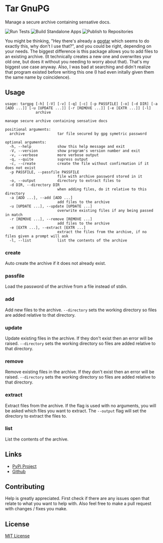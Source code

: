 # Tar GnuPG
Manage a secure archive containing sensative docs.

![Run Tests](https://github.com/spslater/targpg/actions/workflows/tests.yml/badge.svg)
![Build Standalone Apps](https://github.com/spslater/targpg/actions/workflows/execs.yml/badge.svg)
![Publish to Repositories](https://github.com/spslater/targpg/actions/workflows/repos.yml/badge.svg)

You might be thinking, "Hey there's already a
[gpgtar](https://www.gnupg.org/documentation/manuals/gnupg/gpgtar.html)
which seems to do exactly this, why don't I use that?", and you could be right,
depending on your needs. The biggest difference is this package allows you to
add files to an existing archive. (It technically creates a new one and
overwrites your old one, but does it without you needing to worry about that).
That's my biggest use case anyway. Also, I was bad at searching and didn't
realize that program existed before writing this one (I had even initally given
them the same name by coincidence).

## Usage
```
usage: targpg [-h] [-V] [-v] [-q] [-c] [-p PASSFILE] [-o] [-d DIR] [-a [ADD ...]] [-u [UPDATE ...]] [-r [REMOVE ...]] [-e [EXTR ...]] [-l]
              archive

manage secure archive containing sensative docs

positional arguments:
  archive               tar file secured by gpg symetric password

optional arguments:
  -h, --help            show this help message and exit
  -V, --version         show program's version number and exit
  -v, --verbose         more verbose output
  -q, --quite           supress output
  -c, --create          create the file without confirmation if it does not exist
  -p PASSFILE, --passfile PASSFILE
                        file with archive password stored in it
  -o, --output          directory to extract files to
  -d DIR, --directory DIR
                        when adding files, do it relative to this directory
  -a [ADD ...], --add [ADD ...]
                        add files to the archive
  -u [UPDATE ...], --update [UPDATE ...]
                        overwrite existing files if any being passed in match
  -r [REMOVE ...], --remove [REMOVE ...]
                        add files to the archive
  -e [EXTR ...], --extract [EXTR ...]
                        extract the files from the archive, if no files given a prompt will ask
  -l, --list            list the contents of the archive
```

### create
Auto create the archive if it does not already exist.

### passfile
Load the password of the archive from a file instead of stdin.

### add
Add new files to the archive. `--directory` sets the working directory so files are
added relative to that directory.

### update
Update existing files in the archive. If they don't exist then an error will
be raised. `--directory` sets the working directory so files are
added relative to that directory.

### remove
Remove existing files in the archive. If they don't exist then an error will
be raised. `--directory` sets the working directory so files are
added relative to that directory.

### extract
Extract files from the archive. If the flag is used with no arguments, you will
be asked which files you want to extract. The `--output` flag will set the
directory to extract the files to.

### list
List the contents of the archive.


## Links
* [PyPi Project](https://pypi.org/project/targpg)
* [Github](https://github.com/spslater/targpg)

## Contributing
Help is greatly appreciated. First check if there are any issues open that
relate to what you want to help with. Also feel free to make a pull request
with changes / fixes you make.

## License
[MIT License](https://opensource.org/licenses/MIT)
